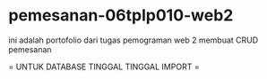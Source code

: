 # pemesanan-06tplp010-web2

ini adalah portofolio dari tugas pemograman web 2 membuat CRUD pemesanan 



= UNTUK DATABASE TINGGAL TINGGAL IMPORT =
